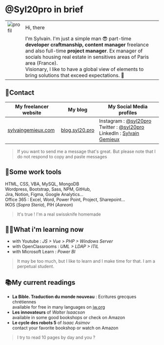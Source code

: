 # @Syl20pro in brief

|                                                                      |                                                                                                                                                                                                                                                                                                                                              |
| -------------------------------------------------------------------- | -------------------------------------------------------------------------------------------------------------------------------------------------------------------------------------------------------------------------------------------------------------------------------------------------------------------------------------------- |
| ![profil](https://avatars.githubusercontent.com/u/44305327?s=60&v=4) | Hi, there                                                                                                                                                                                                                                                                                                                                    |
|                                                                      | I'm Sylvain. I'm just a simple man 😎 part-time **developer craftmanship, content manager** freelance and also full-time **project manager**. Ex manager of socials housing real estate in sensitives areas of Paris area (France). <br> Visionary, I like to have a global view of elements to bring solutions that exceed expectations. 🚀 |

## 📱Contact

| My freelancer website                            |                 My blog                  | My Social Media profiles                                                                                                                                                                    |
| ------------------------------------------------ | :--------------------------------------: | ------------------------------------------------------------------------------------------------------------------------------------------------------------------------------------------- |
| [sylvaingemieux.com](https://sylvaingemieux.com) | [blog.syl20.pro](https://blog.syl20.pro) | Instagram : [@syl20pro](https://www.instagram.com/syl20pro/) Twitter : [@syl20pro](https://twitter.com/syl20pro) LinkedIn : [Sylvain Gemieux](https://www.linkedin.com/in/sylvain-gemieux/) |

> If you want to send me a message that's great. But please note that I do not respond to copy and paste messages

## 🧰Some work tools

HTML, CSS, VBA, MySQL, MongoDB  
Wordpress, Bootstrap, Sass, NPM, GitHub,  
Jira, Notion, Figma, Google Analytics...  
Office 365 : Excel, Word, Power Point, Project, Sharepoint...  
IKOS (_Sopra Steria_), PIH (_Aareon_)

> It's true ! I'm a real swissknife homemade

## 👨‍🎓What i'm learning now

- with Youtube : _JS > Vue > PHP > Windows Server_
- with OpenClassrooms : _UML > LDAP > ITIL_
- with Microsoft Learn : _Power BI_

> It may be too much, but I like to learn and I make time for that. I am a perpetual student.

## 📚My current readings

- **La Bible. Traduction du monde nouveau** : Ecritures grecques chrétiennes  
  available for free in many languages on [jw.org](https://jw.org)
- **Les innovateurs** of _Walter Isaacson_  
  available in some good bookshops or check on Amazon
- **Le cycle des robots 5** of _Isaac Asimov_  
  contact your favorite bookshop or watch on Amazon

> I try to read 10 pages by day and you ?
